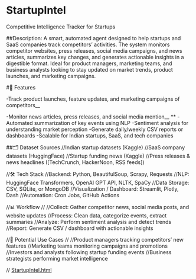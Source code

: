 # StartupIntel

Competitive Intelligence Tracker for Startups

##Description:
A smart, automated agent designed to help startups and SaaS companies track competitors’ activities. The system monitors competitor websites, press releases, social media campaigns, and news articles, summarizes key changes, and generates actionable insights in a digestible format. Ideal for product managers, marketing teams, and business analysts looking to stay updated on market trends, product launches, and marketing campaigns.

#🚀 Features

-Track product launches, feature updates, and marketing campaigns of competitors__

-Monitor news articles, press releases, and social media mention__
**
-Automated summarization of key events using NLP
-Sentiment analysis for understanding market perception
-Generate daily/weekly CSV reports or dashboards
-Scalable for Indian startups, SaaS, and tech companies

##🗂 Dataset Sources
//Indian startup datasets (Kaggle)
//SaaS company datasets (HuggingFace)
//Startup funding news (Kaggle)
//Press releases & news headlines ([TechCrunch, HackerNoon, RSS feeds])

//🛠 Tech Stack
//Backend: Python, BeautifulSoup, Scrapy, Requests
//NLP: HuggingFace Transformers, OpenAI GPT API, NLTK, SpaCy
//Data Storage: CSV, SQLite, or MongoDB
//Visualization / Dashboard: Streamlit, Plotly, Dash
//Automation: Cron Jobs, GitHub Actions

//📊 Workflow
//
//Collect: Gather competitor news, social media posts, and website updates
//Process: Clean data, categorize events, extract summaries
//Analyze: Perform sentiment analysis and detect trends
//Report: Generate CSV / dashboard with actionable insights

//🔗 Potential Use Cases
//
//Product managers tracking competitors’ new features
//Marketing teams monitoring campaigns and promotions
//Investors and analysts following startup funding events
//Business strategists performing market intelligence

//
[StartupIntel.html](https://github.com/user-attachments/files/22710574/StartupIntel.html)
